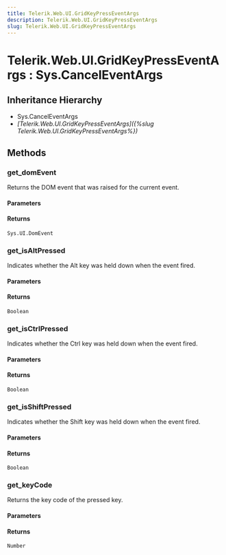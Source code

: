 ```yaml
---
title: Telerik.Web.UI.GridKeyPressEventArgs
description: Telerik.Web.UI.GridKeyPressEventArgs
slug: Telerik.Web.UI.GridKeyPressEventArgs
---
```


# Telerik.Web.UI.GridKeyPressEventArgs : Sys.CancelEventArgs 

## Inheritance Hierarchy

* Sys.CancelEventArgs
* *[Telerik.Web.UI.GridKeyPressEventArgs]({%slug Telerik.Web.UI.GridKeyPressEventArgs%})*


## Methods

###  get_domEvent

Returns the DOM event that was raised for the current event.

#### Parameters

#### Returns

`Sys.UI.DomEvent` 

### get_isAltPressed

Indicates whether the Alt key was held down when the event fired.

#### Parameters

#### Returns

`Boolean` 

### get_isCtrlPressed

Indicates whether the Ctrl key was held down when the event fired.

#### Parameters

#### Returns

`Boolean` 

### get_isShiftPressed

Indicates whether the Shift key was held down when the event fired.

#### Parameters

#### Returns

`Boolean` 

### get_keyCode

Returns the key code of the pressed key.

#### Parameters

#### Returns

`Number` 



